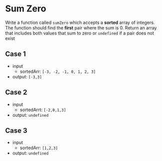# Sum Zero

Write a function called `sumZero` which accepts a **sorted** array of integers. The function should find the **first** pair where the sum is 0. Return an array that includes both values that sum to zero or `undefined` if a pair does not exist

## Case 1

- input
  - sortedArr: `[-3, -2, -1, 0, 1, 2, 3]`
- output: `[-3,3]`

## Case 2

- input
  - sortedArrt: `[-2,0,1,3]`
- output: `undefined`

## Case 3

- input
  - sortedArr: `[1,2,3]`
- output: `undefined`
